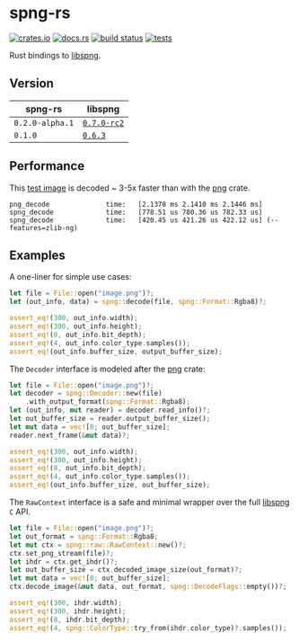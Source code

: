 # spng-rs

[![crates.io](https://img.shields.io/crates/v/spng.svg)](https://crates.io/crates/spng)
[![docs.rs](https://docs.rs/spng/badge.svg)](https://docs.rs/spng)
[![build status](https://dev.azure.com/aloucks/aloucks/_apis/build/status/aloucks.spng-rs?branchName=master)](https://dev.azure.com/aloucks/aloucks/_build/latest?definitionId=5&branchName=master)
[![tests](https://github.com/aloucks/spng-rs/actions/workflows/tests.yml/badge.svg)](https://github.com/aloucks/spng-rs/actions/workflows/tests.yml)

Rust bindings to [libspng].

## Version

| spng-rs  | libspng |
| -------- | -------- |
| `0.2.0-alpha.1` | [`0.7.0-rc2`](https://github.com/randy408/libspng/tree/v0.7.0-rc2) |
| `0.1.0` | [`0.6.3`](https://github.com/randy408/libspng/tree/264476a1521bcb1d526c05ece0ed68b855fcfc4c) |

## Performance

This [test image] is decoded ~ 3-5x faster than with the [png] crate.

```
png_decode              time:   [2.1378 ms 2.1410 ms 2.1446 ms]
spng_decode             time:   [778.51 us 780.36 us 782.33 us]
spng_decode             time:   [420.45 us 421.26 us 422.12 us] (--features=zlib-ng)
```

## Examples

A one-liner for simple use cases:

```rust
let file = File::open("image.png")?;
let (out_info, data) = spng::decode(file, spng::Format::Rgba8)?;

assert_eq!(300, out_info.width);
assert_eq!(300, out_info.height);
assert_eq!(8, out_info.bit_depth);
assert_eq!(4, out_info.color_type.samples());
assert_eq!(out_info.buffer_size, output_buffer_size);
```

The `Decoder` interface is modeled after the [png] crate:

```rust
let file = File::open("image.png")?;
let decoder = spng::Decoder::new(file)
    .with_output_format(spng::Format::Rgba8);
let (out_info, mut reader) = decoder.read_info()?;
let out_buffer_size = reader.output_buffer_size();
let mut data = vec![0; out_buffer_size];
reader.next_frame(&mut data)?;

assert_eq!(300, out_info.width);
assert_eq!(300, out_info.height);
assert_eq!(8, out_info.bit_depth);
assert_eq!(4, out_info.color_type.samples());
assert_eq!(out_info.buffer_size, out_buffer_size);
```

The `RawContext` interface is a safe and minimal wrapper over the full [libspng] `C` API.

```rust
let file = File::open("image.png")?;
let out_format = spng::Format::Rgba8;
let mut ctx = spng::raw::RawContext::new()?;
ctx.set_png_stream(file)?;
let ihdr = ctx.get_ihdr()?;
let out_buffer_size = ctx.decoded_image_size(out_format)?;
let mut data = vec![0; out_buffer_size];
ctx.decode_image(&mut data, out_format, spng::DecodeFlags::empty())?;

assert_eq!(300, ihdr.width);
assert_eq!(300, ihdr.height);
assert_eq!(8, ihdr.bit_depth);
assert_eq!(4, spng::ColorType::try_from(ihdr.color_type)?.samples());
```

[png]: https://crates.io/crates/png
[libspng]: https://libspng.org
[test image]: spng/tests/test-002.png
